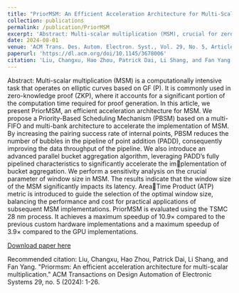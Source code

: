 ```yaml
---
title: "PriorMSM: An Efficient Acceleration Architecture for Multi-Scalar Multiplication"
collection: publications
permalink: /publication/PriorMSM
excerpt: 'Abstract: Multi-scalar multiplication (MSM), crucial for zero-knowledge proof (ZKP), is computationally intensive, and this paper introduces PriorMSM, an efficient acceleration architecture that utilizes a Priority-Based Scheduling Mechanism (PBSM) and a parallel bucket aggregation algorithm to improve performance. Evaluations show that PriorMSM achieves up to 10.9× speedup over previous hardware implementations and 3.9× over GPU implementations.'
date: 2024-08-01
venue: 'ACM Trans. Des. Autom. Electron. Syst., Vol. 29, No. 5, Article 77'
paperurl: 'https://dl.acm.org/doi/10.1145/3678006'
citation: 'Liu, Changxu, Hao Zhou, Patrick Dai, Li Shang, and Fan Yang. "Priormsm: An efficient acceleration architecture for multi-scalar multiplication." ACM Transactions on Design Automation of Electronic Systems 29, no. 5 (2024): 1-26.'
---
```


Abstract: Multi-scalar multiplication (MSM) is a computationally intensive task that operates on elliptic curves based on GF (P). It is commonly used in zero-knowledge proof (ZKP), where it accounts for a significant portion of the computation time required for proof generation. In this article, we present PriorMSM, an efficient acceleration architecture for MSM. We propose a Priority-Based Scheduling Mechanism (PBSM) based on a multi-FIFO and multi-bank architecture to accelerate the implementation of MSM. By increasing the pairing success rate of internal points, PBSM reduces the number of bubbles in the pipeline of point addition (PADD), consequently improving the data throughput of the pipeline. We also introduce an advanced parallel bucket aggregation algorithm, leveraging PADD’s fully pipelined characteristics to significantly accelerate the implementation of bucket aggregation. We perform a sensitivity analysis on the crucial parameter of window size in MSM. The results indicate that the window size of the MSM significantly impacts its latency. AreaTime Product (ATP) metric is introduced to guide the selection of the optimal window size, balancing the performance and cost for practical applications of subsequent MSM implementations. PriorMSM is evaluated using the TSMC 28 nm process. It achieves a maximum speedup of 10.9× compared to the previous custom hardware implementations and a maximum speedup of 3.9× compared to the GPU implementations.

[Download paper here](http://academicpages.github.io/files/PriorMSM.pdf)

Recommended citation: Liu, Changxu, Hao Zhou, Patrick Dai, Li Shang, and Fan Yang. "Priormsm: An efficient acceleration architecture for multi-scalar multiplication." ACM Transactions on Design Automation of Electronic Systems 29, no. 5 (2024): 1-26.
